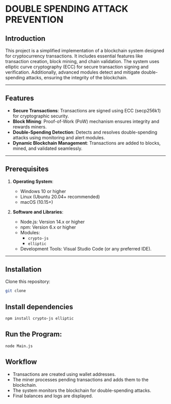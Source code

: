 # DOUBLE SPENDING ATTACK PREVENTION

## Introduction

This project is a simplified implementation of a blockchain system designed for cryptocurrency transactions. It includes essential features like transaction creation, block mining, and chain validation. The system uses elliptic curve cryptography (ECC) for secure transaction signing and verification. Additionally, advanced modules detect and mitigate double-spending attacks, ensuring the integrity of the blockchain.

---

## Features
- **Secure Transactions**: Transactions are signed using ECC (secp256k1) for cryptographic security.
- **Block Mining**: Proof-of-Work (PoW) mechanism ensures integrity and rewards miners.
- **Double-Spending Detection**: Detects and resolves double-spending attacks using monitoring and alert modules.
- **Dynamic Blockchain Management**: Transactions are added to blocks, mined, and validated seamlessly.

---

## Prerequisites

1. **Operating System**: 
   - Windows 10 or higher
   - Linux (Ubuntu 20.04+ recommended)
   - macOS (10.15+)

2. **Software and Libraries**:
   - Node.js: Version 14.x or higher
   - npm: Version 6.x or higher
   - Modules:
     - `crypto-js`
     - `elliptic`
   - Development Tools: Visual Studio Code (or any preferred IDE).

---

## Installation
Clone this repository:
   ```bash
   git clone
```
## Install dependencies
   ```bash
   npm install crypto-js elliptic
```
## Run the Program:
   ```bash
   node Main.js
```
## Workflow
   - Transactions are created using wallet addresses.
   - The miner processes pending transactions and adds them to the blockchain.
   - The system monitors the blockchain for double-spending attacks.
   - Final balances and logs are displayed.
